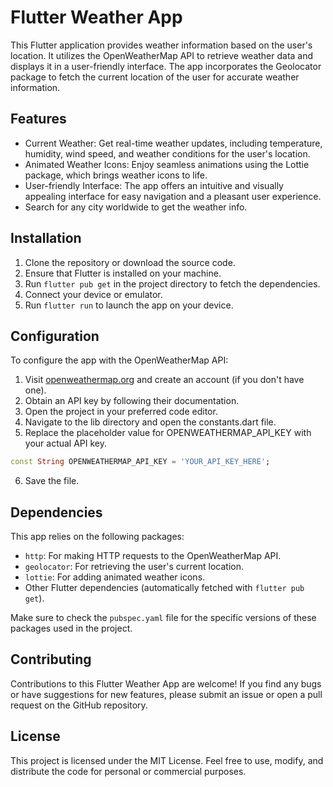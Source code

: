 # Flutter Weather App

This Flutter application provides weather information based on the user's location. It utilizes the OpenWeatherMap API to retrieve weather data and displays it in a user-friendly interface. The app incorporates the Geolocator package to fetch the current location of the user for accurate weather information.

## Features

- Current Weather: Get real-time weather updates, including temperature, humidity, wind speed, and weather conditions for the user's location.
- Animated Weather Icons: Enjoy seamless animations using the Lottie package, which brings weather icons to life.
- User-friendly Interface: The app offers an intuitive and visually appealing interface for easy navigation and a pleasant user experience.
- Search for any city worldwide to get the weather info.

## Installation

1. Clone the repository or download the source code.
2. Ensure that Flutter is installed on your machine.
3. Run `flutter pub get` in the project directory to fetch the dependencies.
4. Connect your device or emulator.
5. Run `flutter run` to launch the app on your device.

## Configuration

To configure the app with the OpenWeatherMap API:

1. Visit [openweathermap.org](https://openweathermap.org/) and create an account (if you don't have one).
2. Obtain an API key by following their documentation.
3. Open the project in your preferred code editor.
4. Navigate to the lib directory and open the constants.dart file.
5. Replace the placeholder value for OPENWEATHERMAP_API_KEY with your actual API key.

```dart
const String OPENWEATHERMAP_API_KEY = 'YOUR_API_KEY_HERE';
```

6. Save the file.

## Dependencies

This app relies on the following packages:

- `http`: For making HTTP requests to the OpenWeatherMap API.
- `geolocator`: For retrieving the user's current location.
- `lottie`: For adding animated weather icons.
- Other Flutter dependencies (automatically fetched with `flutter pub get`).

Make sure to check the `pubspec.yaml` file for the specific versions of these packages used in the project.

## Contributing

Contributions to this Flutter Weather App are welcome! If you find any bugs or have suggestions for new features, please submit an issue or open a pull request on the GitHub repository.

## License

This project is licensed under the MIT License. Feel free to use, modify, and distribute the code for personal or commercial purposes.
